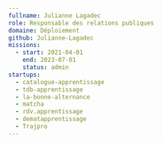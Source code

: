 ```yaml
---
fullname: Julianne Lagadec
role: Responsable des relations publiques
domaine: Déploiement
github: Julianne-Lagadec
missions:
  - start: 2021-04-01
    end: 2023-07-01
    status: admin
startups:
  - catalogue-apprentissage
  - tdb-apprentissage
  - la-bonne-alternance
  - matcha
  - rdv.apprentissage
  - dematapprentissage
  - Trajpro
---
```

